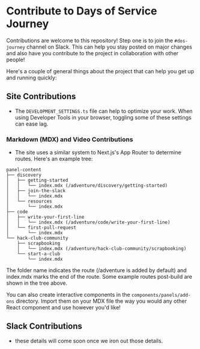 # Contribute to Days of Service Journey
Contributions are welcome to this repository!
Step one is to join the `#dos-journey` channel on Slack. This can help you stay posted on major changes and also have you contribute to the project in collaboration with other people!

Here's a couple of general things about the project that can help you get up and running quickly:
## Site Contributions
* The `DEVELOPMENT_SETTINGS.ts` file can help to optimize your work. When using Developer Tools in your browser, toggling some of these settings can ease lag.
### Markdown (MDX) and Video Contributions
* The site uses a similar system to Next.js's App Router to determine routes. Here's an example tree:
```
panel-content
├── discovery
│   ├── getting-started
│   │   └── index.mdx (/adventure/discovery/getting-started)
│   ├── join-the-slack
│   │   └── index.mdx
│   └── resources
│       └── index.mdx
├── code
│   ├── write-your-first-line
│   │   └── index.mdx (/adventure/code/write-your-first-line)
│   └── first-pull-request
│       └── index.mdx
└── hack-club-community
    ├── scrapbooking
    │   └── index.mdx (/adventure/hack-club-community/scrapbooking)
    └── start-a-club
        └── index.mdx
```

The folder name indicates the route (/adventure is added by default) and index.mdx marks the end of the route. Some example routes post-build are shown in the tree above.

You can also create interactive components in the `components/panels/add-ons` directory. Import them on your MDX file the way you would any other React component and use however you'd like!

## Slack Contributions
* these details will come soon once we iron out those details.